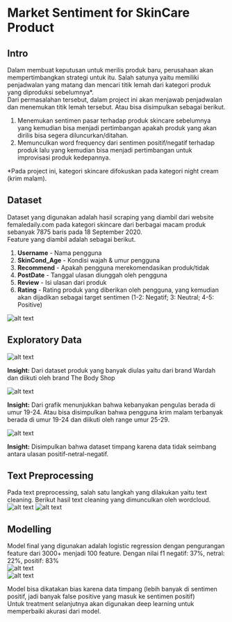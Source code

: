 # Market Sentiment for SkinCare Product

## Intro
Dalam membuat keputusan untuk merilis produk baru, perusahaan akan mempertimbangkan strategi untuk itu. 
Salah satunya yaitu memiliki penjadwalan yang matang dan mencari titik lemah dari kategori produk yang diproduksi sebelumnya*.
<br>
Dari permasalahan tersebut, dalam project ini akan menjawab penjadwalan dan menemukan titik lemah tersebut. Atau bisa disimpulkan sebagai berikut.
1. Menemukan sentimen pasar terhadap produk skincare sebelumnya yang kemudian bisa menjadi pertimbangan apakah produk yang akan dirilis bisa segera diluncurkan/ditahan.
2. Memunculkan word frequency dari sentimen positif/negatif terhadap produk lalu yang kemudian bisa menjadi pertimbangan untuk improvisasi produk kedepannya.

*Pada project ini, kategori skincare difokuskan pada kategori night cream (krim malam).

## Dataset
Dataset yang digunakan adalah hasil scraping yang diambil dari website femaledaily.com pada kategori skincare dari berbagai macam produk sebanyak 7875 baris pada 18 September 2020. <br>
Feature yang diambil adalah sebagai berikut.
1. **Username** - Nama pengguna
2. **SkinCond_Age** - Kondisi wajah & umur pengguna
4. **Recommend** - Apakah pengguna merekomendasikan produk/tidak
5. **PostDate** - Tanggal ulasan diunggah oleh pengguna
6. **Review** - Isi ulasan dari produk
7. **Rating** - Rating produk yang diberikan oleh pengguna, yang kemudian akan dijadikan sebagai target sentimen (1-2: Negatif; 3: Neutral; 4-5: Positive)

![alt text](https://github.com/fdhanh/Sentiment_Analysis_SkinCare_Product/blob/main/img/dataset.JPG?raw=true)

## Exploratory Data
![alt text](https://github.com/fdhanh/Sentiment_Analysis_SkinCare_Product/blob/main/img/visdat1.png?raw=true)

**Insight:** Dari dataset produk yang banyak diulas yaitu dari brand Wardah dan diikuti oleh brand The Body Shop

![alt text](https://github.com/fdhanh/Sentiment_Analysis_SkinCare_Product/blob/main/img/visdat3.png?raw=true)

**Insight:** Dari grafik menunjukkan bahwa kebanyakan pengulas berada di umur 19-24. Atau bisa disimpulkan bahwa pengguna krim malam terbanyak berada di umur 19-24 dan diikuti oleh range umur 25-29.

![alt text](https://github.com/fdhanh/Sentiment_Analysis_SkinCare_Product/blob/main/img/visdat4.png?raw=true)

**Insight:** Disimpulkan bahwa dataset timpang karena data tidak seimbang antara ulasan positif-netral-negatif.

## Text Preprocessing
Pada text preprocessing, salah satu langkah yang dilakukan yaitu text cleaning. Berikut hasil text cleaning yang dimunculkan oleh wordcloud. <br>
![alt text](https://github.com/fdhanh/Sentiment_Analysis_SkinCare_Product/blob/main/img/negative_review.png?raw=true)
![alt text](https://github.com/fdhanh/Sentiment_Analysis_SkinCare_Product/blob/main/img/positive_review.png?raw=true)

## Modelling
Model final yang digunakan adalah logistic regression dengan pengurangan feature dari 3000+ menjadi 100 feature.
Dengan nilai f1 negatif: 37%, netral: 22%, positif: 83% <br>
![alt text](https://github.com/fdhanh/Sentiment_Analysis_SkinCare_Product/blob/main/img/model_score.png?raw=true)<br>
![alt text](https://github.com/fdhanh/Sentiment_Analysis_SkinCare_Product/blob/main/img/metric.png?raw=true)

Model bisa dikatakan bias karena data timpang (lebih banyak di sentimen positif, jadi banyak false positive yang masuk ke sentimen positif) <br>
Untuk treatment selanjutnya akan digunakan deep learning untuk memperbaiki akurasi dari model.
